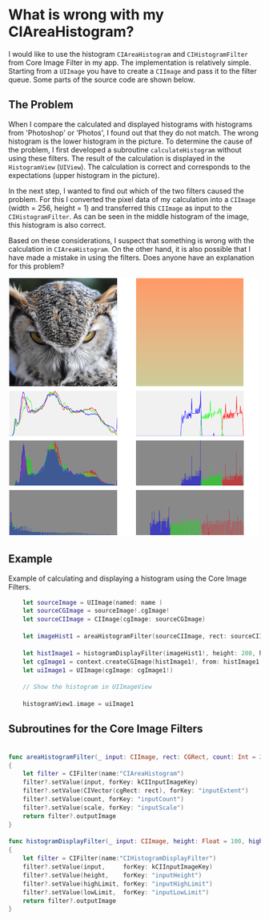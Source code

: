 # What is wrong with my CIAreaHistogram?

I would like to use the histogram `CIAreaHistogram` and `CIHistogramFilter` from Core Image Filter in my app. The implementation is relatively simple. Starting from a `UIImage` you have to create a `CIImage` and pass it to the filter queue.
Some parts of the source code are shown below.

## The Problem

When I compare the calculated and displayed histograms with histograms from 'Photoshop' or 'Photos', I found out that they do not match. The wrong histogram is the lower histogram in the picture.
To determine the cause of the problem, I first developed a subroutine `calculateHistogram` without using these filters. The result of the calculation is displayed in the `HistogramView` (`UIView`). The calculation is correct and corresponds to the expectations (upper histogram in the picture).

In the next step, I wanted to find out which of the two filters caused the problem. For this I converted the pixel data of my calculation into a `CIImage` (width = 256, height = 1) and transferred this `CIImage` as input to the `CIHistogramFilter`. As can be seen in the middle histogram of the image, this histogram is also correct.

Based on these considerations, I suspect that something is wrong with the calculation in `CIAreaHistogram`. On the other hand, it is also possible that I have made a mistake in using the filters.
Does anyone have an explanation for this problem?

![Photos showing original and equalized images.](Documentation/Histogram3.png) 

## Example

Example of calculating and displaying a histogram using the Core Image Filters.
``` swift
	let sourceImage = UIImage(named: name )
	let sourceCGImage = sourceImage!.cgImage!
	let sourceCIImage = CIImage(cgImage: sourceCGImage)
	
	let imageHist1 = areaHistogramFilter(sourceCIImage, rect: sourceCIImage.extent)
	
	let histImage1 = histogramDisplayFilter(imageHist1!, height: 200, highLimit: 1.0, lowLimit: 0.0)
	let cgImage1 = context.createCGImage(histImage1!, from: histImage1!.extent)
	let uiImage1 = UIImage(cgImage: cgImage1!)
	
	// Show the histogram in UIImageView
	
	histogramView1.image = uiImage1

```

## Subroutines for the Core Image Filters
``` swift

func areaHistogramFilter(_ input: CIImage, rect: CGRect, count: Int = 256, scale: Float = 15) -> CIImage?
{
	let filter = CIFilter(name:"CIAreaHistogram")
	filter?.setValue(input, forKey: kCIInputImageKey)
	filter?.setValue(CIVector(cgRect: rect), forKey: "inputExtent")
	filter?.setValue(count, forKey: "inputCount")
	filter?.setValue(scale, forKey: "inputScale")
	return filter?.outputImage
}

func histogramDisplayFilter(_ input: CIImage, height: Float = 100, highLimit: Float = 1.0, lowLimit: Float = 0.0) -> CIImage?
{
	let filter = CIFilter(name:"CIHistogramDisplayFilter")
	filter?.setValue(input,     forKey: kCIInputImageKey)
	filter?.setValue(height,    forKey: "inputHeight")
	filter?.setValue(highLimit, forKey: "inputHighLimit")
	filter?.setValue(lowLimit,  forKey: "inputLowLimit")
	return filter?.outputImage
}

```
